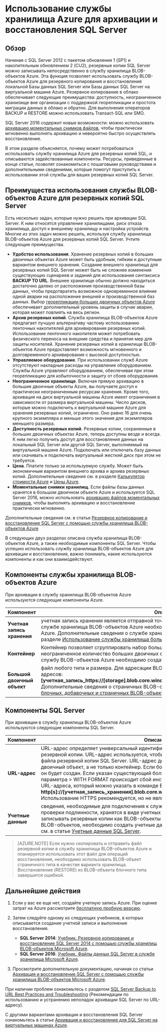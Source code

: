 <properties
	pageTitle="Использование службы хранилища Azure для резервного копирования и восстановления SQL Server | Microsoft Azure"
	description="Узнайте, как выполнить архивацию SQL Server в службу хранилища Azure. Описаны преимущества архивации баз данных SQL в службу хранилища Azure."
	services="virtual-machines-windows"
	documentationCenter=""
	authors="rothja"
	manager="jhubbard"
	tags="azure-service-management"/>

<tags
	ms.service="virtual-machines-windows"
	ms.devlang="na"
	ms.topic="article"
	ms.tgt_pltfrm="vm-windows-sql-server"
	ms.workload="infrastructure-services"
	ms.date="05/26/2016"
	ms.author="jroth"/>



# Использование службы хранилища Azure для архивации и восстановления SQL Server

## Обзор

Начиная с SQL Server 2012 с пакетом обновления 1 (SP1) и накопительным обновлением 2 (CU2), резервные копии SQL Server можно записывать непосредственно в службу хранилища BLOB-объектов Azure. Эта функция позволяет использовать службу BLOB-объектов Azure для резервного копирования и восстановления локальной Базы данных SQL Server или Базы данных SQL Server на виртуальной машине Azure. Резервное копирование в облако обеспечивает следующие преимущества: доступность, неограниченное хранилище вне организации с поддержкой георепликации и простота миграции данных в облако и обратно. Для выполнения операторов BACKUP и RESTORE можно использовать Transact-SQL или SMO.

SQL Server 2016 содержит новые возможности: можно использовать [архивацию моментальных снимков файлов](http://msdn.microsoft.com/library/mt169363.aspx), чтобы практически мгновенно выполнять архивацию и невероятно быстро осуществлять восстановление.

В этом разделе объясняется, почему может потребоваться использовать службу хранилища Azure для резервных копий SQL, и описываются задействованные компоненты. Ресурсы, приведенные в конце статьи, позволят ознакомиться с пошаговыми руководствами и дополнительными сведениями, которые помогут приступить к использовании этой службы для ваших резервных копий SQL Server.

## Преимущества использования службы BLOB-объектов Azure для резервных копий SQL Server

Есть несколько задач, которые нужно решить при архивации SQL Server. К ним относятся управление хранилищами, риск отказа хранилища, доступ к внешнему хранилищу и настройка устройств. Многие из этих задач можно решить, используя службу хранилища BLOB-объектов Azure для резервных копий SQL Server. Учтите следующие преимущества.

- **Удобство использования**. Хранение резервных копий в больших двоичных объектах Azure может быть удобным, гибким и доступным вариантом внешнего хранения. Создание внешнего хранилища для резервных копий SQL Server может быть не сложнее изменения существующих сценариев и заданий для использования синтаксиса **BACKUP TO URL**. Внешнее хранилище обычно должно находиться достаточно далеко от расположения производственной базы данных, чтобы предотвратить возможное одновременное влияние одной аварии на расположение внешней и производственной баз данных. Выбор [георепликации больших двоичных объектов Azure](../storage/storage-redundancy.md) обеспечивает дополнительный уровень защиты в случае аварии, которая может повлиять на весь регион.
- **Архив резервных копий**. Служба хранилища BLOB-объектов Azure предлагает лучшую альтернативу частому использованию ленточных накопителей для архивирования резервных копий. Использование ленточного накопителя может потребовать физического переноса на внешние средства и принятия мер для защиты носителей. Хранение резервных копий в хранилище BLOB-объектов Azure предоставляет возможность мгновенного и долговременного архивирования с высокой доступностью. 
- **Управляемое оборудование**. При использовании служб Azure отсутствуют накладные расходы на управление оборудованием. Службы Azure управляют оборудованием, обеспечивая при этом георепликацию для избыточности и защиту от сбоев оборудования.
- **Неограниченное хранилище**. Включая прямую архивацию в большие двоичные объекты Azure, вы получаете доступ к практически неограниченным ресурсам хранения. Кроме того, архивация на диск виртуальной машины Azure имеет ограничения в зависимости от размера виртуальной машины. Число дисков, которые можно подключить к виртуальной машине Azure для хранения резервных копий, ограничено. Оно равно 16 для очень крупного экземпляра и меньше этого значения для экземпляров меньшего размера. 
- **Доступность резервных копий**. Резервные копии, сохраненные в больших двоичных объектах Azure, теперь доступны везде и всегда. К ним легко получить доступ для восстановления данных на локальный SQL Server или другой SQL Server, выполняемый на виртуальной машине Azure. Подключать или отключать базу данных или скачивать и подключать виртуальный жесткий диск при этом не требуется.
- **Цена**. Платите только за используемую службу. Может быть экономичным вариантом внешнего архива и архива резервных копий. Дополнительные сведения см. в разделе [Калькулятор стоимости Azure](http://go.microsoft.com/fwlink/?LinkId=277060 "Калькулятор стоимости") и [Цены Azure](http://go.microsoft.com/fwlink/?LinkId=277059 "Цены").
- **Моментальные снимки хранилищ**. Если файлы базы данных хранятся в большом двоичном объекте Azure и используется SQL Server 2016, можно использовать [архивацию файлов моментальных снимков](http://msdn.microsoft.com/library/mt169363.aspx), чтобы выполнять архивацию и восстановление практически мгновенно.

Дополнительные сведения см. в статье [Резервное копирование и восстановление SQL Server с помощью службы хранилища BLOB-объектов Azure](http://go.microsoft.com/fwlink/?LinkId=271617)

В следующих двух разделах описана служба хранилища BLOB-объектов Azure, а также необходимые компоненты SQL Server. Чтобы успешно использовать службу хранилища BLOB-объектов Azure для архивации и восстановления, важно понимать, какие используются компоненты и как они взаимодействуют.

## Компоненты службы хранилища BLOB-объектов Azure

При архивации в службу хранилища BLOB-объектов Azure используются следующие компоненты Azure.

| Компонент | Описание |
|---------------------|-------------------------------|
| **Учетная запись хранения** | учетная запись хранения является отправной точкой для всех служб хранилища. Для доступа к службе хранилища BLOB-объектов Azure необходимо сначала создать учетную запись хранения Azure. Дополнительные сведения о службе хранилища больших двоичных объектов Azure см. в разделе [Использование службы хранилища больших двоичных объектов](https://azure.microsoft.com/develop/net/how-to-guides/blob-storage/) |
| **Контейнер** | Контейнер позволяет сгруппировать набор больших двоичных объектов и может содержать неограниченное количество больших двоичных объектов. Для записи резервной копии SQL Server в службу BLOB-объектов Azure необходимо создать, по крайней мере, корневой контейнер. |
| **Большой двоичный объект** | файл любого типа и размера. Для адресации BLOB-объектов используется следующий формат URL-адресов: **[учетная\_запись\_https://[storage].blob.core.windows.net/[контейнер]/[большой\_двоичный\_объект]**. Дополнительные сведения о страничных BLOB-объектах см. в разделе [Основные сведения о блочных, добавочных и страничных BLOB-объектах](http://msdn.microsoft.com/library/azure/ee691964.aspx). |

## Компоненты SQL Server

При архивации в службу хранилища BLOB-объектов Azure используются следующие компоненты SQL Server.

| Компонент | Описание |
|---------------------|-------------------------------|
| **URL-адрес** | URL-адрес определяет универсальный идентификатор ресурса (URI) для уникального файла резервной копии. URL-адрес используется, чтобы предоставить местоположение и имя файла резервной копии SQL Server. URL-адрес должен указывать на фактический большой двоичный объект, а не только контейнер. Если большого двоичного объекта не существует, он будет создан. Если указан существующий большой двоичный объект, при отсутствии параметра > WITH FORMAT происходит сбой инструкции BACKUP. Ниже приведен пример URL-адреса, который можно указать в команде BACKUP: **http[s]://[учетная\_запись\_хранения].blob.core.windows.net/[контейнер]/[ИМЯ\_ФАЙЛА.bak]**. Использование HTTPS рекомендуется, но не является обязательным. |
| **Учетные данные** | сведения, необходимые для подключения к службе хранилища BLOB-объектов Azure и проверки подлинности, хранятся в виде учетных данных. Чтобы разрешить SQL Server записывать резервные копии как BLOB-объекты Azure или выполнять восстановление из BLOB-объектов, необходимо создать учетные данные SQL Server. Дополнительные сведения см. в статье [Учетные данные SQL Server](https://msdn.microsoft.com/library/ms189522.aspx). |

> [AZURE.NOTE] Если нужно скопировать и отправить файл резервной копии в службу хранилища BLOB-объектов Azure и планируется использовать этот файл для операций восстановления, необходимо использовать BLOB-объект страничного типа в качестве варианта хранилища. Восстановление (RESTORE) из BLOB-объекта блочного типа завершится ошибкой.

## Дальнейшие действия

1. Если у вас ее еще нет, создайте учетную запись Azure. При оценке затрат на Azure рассмотрите [бесплатную пробную версию](https://azure.microsoft.com/free/).

1. Затем следуйте одному из следующих учебников, в которых описывается создание учетной записи и выполнение восстановления.

	- **SQL Server 2014**: [Учебник. Резервное копирование и восстановление SQL Server 2014 с помощью службы хранилищ BLOB-объектов Microsoft Azure](https://msdn.microsoft.com/library/jj720558(v=sql.120).aspx).
	- **SQL Server 2016**: [Учебник. Файлы данных SQL Server в службе хранилища Microsoft Azure](https://msdn.microsoft.com/library/dn466438.aspx).

1. Просмотрите дополнительную документацию, начиная со статьи [Архивация и восстановление SQL Server с помощью службы хранилища BLOB-объектов Microsoft Azure](https://msdn.microsoft.com/library/jj919148.aspx).

При наличии проблем ознакомьтесь с разделом [SQL Server Backup to URL Best Practices and Troubleshooting](https://msdn.microsoft.com/library/jj919149.aspx) (Рекомендации по использованию и устранению неполадок архивации SQL Server по URL-адресу).

С другими вариантами архивации и восстановления SQL Server ознакомьтесь в статье [Архивация и восстановление для SQL Server на виртуальных машинах Azure](../virtual-machines/virtual-machines-windows-sql-backup-recovery.md).

<!---HONumber=AcomDC_0601_2016-->